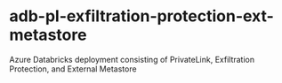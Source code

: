 # adb-pl-exfiltration-protection-ext-metastore
Azure Databricks deployment consisting of PrivateLink, Exfiltration Protection, and External Metastore
